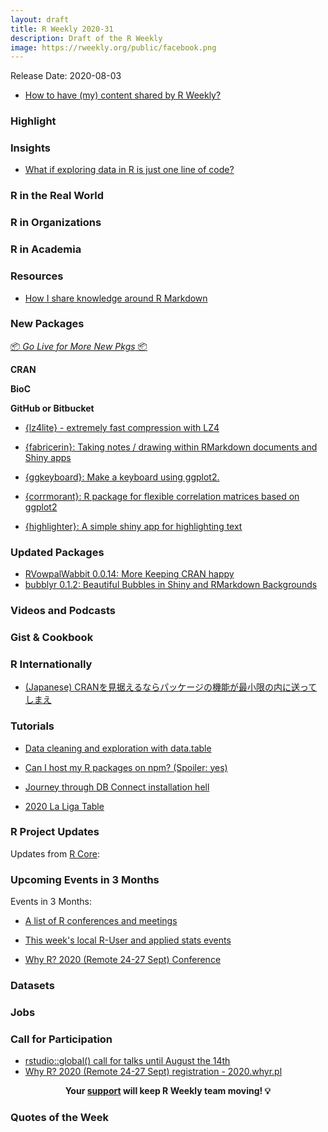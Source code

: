 ```yaml
---
layout: draft
title: R Weekly 2020-31
description: Draft of the R Weekly
image: https://rweekly.org/public/facebook.png
---
```


Release Date: 2020-08-03

+ [How to have (my) content shared by R Weekly?](https://github.com/rweekly/rweekly.org#how-to-have-my-content-shared-by-r-weekly)


###  Highlight



### Insights
+ [What if exploring data in R is just one line of code?](https://rolkra.github.io/start-to-explore/)


### R in the Real World



###  R in Organizations



###  R in Academia



###  Resources

+ [How I share knowledge around R Markdown](https://themockup.blog/posts/2020-07-25-meta-rmarkdown/)

###  New Packages

<p class="added-hostname"><a href="https://rweekly.org/live" target="_blank" class="externalLink">📦 <i>Go Live for More New Pkgs</i> 📦</a></p>

**CRAN**



**BioC**



**GitHub or Bitbucket**

+ [{lz4lite} - extremely fast compression with LZ4](https://coolbutuseless.github.io/2020/06/16/introducing-lz4lite-extremely-fast-compression-with-lz4/)
+ [{fabricerin}: Taking notes / drawing within RMarkdown documents and Shiny apps](https://ihaddadenfodil.com/post/taking-notes-in-rmarkdown-using-the-fabricerin-package/)
+ [{ggkeyboard}: Make a keyboard using ggplot2.](https://github.com/sharlagelfand/ggkeyboard)

+ [{corrmorant}: R package for flexible correlation matrices based on ggplot2](https://github.com/r-link/corrmorant)

+ [{highlighter}: A simple shiny app for highlighting text](https://github.com/r4fun/highlighter)

### Updated Packages

+ [RVowpalWabbit 0.0.14: More Keeping CRAN happy](http://dirk.eddelbuettel.com/blog/2020/06/14#rvowpalwabbit_0.0.14) 
+ [bubblyr 0.1.2: Beautiful Bubbles in Shiny and RMarkdown Backgrounds](https://github.com/feddelegrand7/bubblyr)


###  Videos and Podcasts



### Gist & Cookbook



### R Internationally

+ [(Japanese) CRANを見据えるならパッケージの機能が最小限の内に送ってしまえ](https://blog.atusy.net/2020/07/27/creating-package/)

###  Tutorials

+ [Data cleaning and exploration with data.table](https://www.meganstodel.com/posts/using-data-table/)

+ [Can I host my R packages on npm? (Spoiler: yes)](https://colinfay.me/r-package-npm/)

+ [Journey through DB Connect installation hell](https://irene.rbind.io/post/db-connect-install/)

+ [2020 La Liga Table](https://otstats.github.io/r/la-liga-table/)

<!--<div class="post-more-begin></div><div class="post-more-end"></div>-->

###  R Project Updates

Updates from [R Core](http://developer.r-project.org/blosxom.cgi/R-devel/NEWS):


###  Upcoming Events in 3 Months

Events in 3 Months:


+ [A list of R conferences and meetings](https://jumpingrivers.github.io/meetingsR/events.html)

+ [This week's local R-User and applied stats events](https://community.rstudio.com/c/irl)

+ [Why R? 2020 (Remote 24-27 Sept) Conference](http://2020.whyr.pl/)


### Datasets

### Jobs




###  Call for Participation

+ [rstudio::global() call for talks until August the 14th](https://blog.rstudio.com/2020/07/17/rstudio-global-call-for-talks/)
+ [Why R? 2020 (Remote 24-27 Sept) registration - 2020.whyr.pl](http://whyr.pl/foundation/2020/WhyR-2020-Going-Remote/)

<p class="hide-support added-hostname support-rweekly" style="text-align: center;font-weight: bold;">Your <a class="non-visited externalLink" href="https://www.patreon.com/rweekly" onclick="pas(this)">support</a> will keep R Weekly team moving! 💡</p>

###  Quotes of the Week
